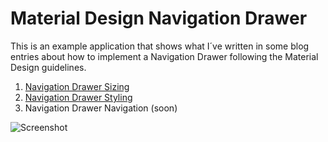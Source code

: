 # Material Design Navigation Drawer

This is an example application that shows what I´ve written in some blog entries about how to implement a Navigation Drawer following the Material Design guidelines.

1. [Navigation Drawer Sizing](http://goo.gl/Zc3kMT)
2. [Navigation Drawer Styling](http://goo.gl/rTS3MF)
3. Navigation Drawer Navigation (soon)

![Screenshot](https://dl.dropboxusercontent.com/u/83259317/Images/Nav%20Drawer.png)



